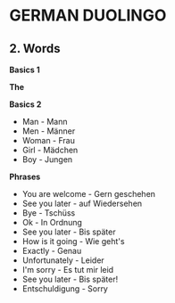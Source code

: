 # GERMAN DUOLINGO

## 2. Words

**Basics 1**

**The**

**Basics 2**
 - Man - Mann
 - Men - Männer
 - Woman - Frau
 - Girl - Mädchen
 - Boy - Jungen

**Phrases**
 - You are welcome - Gern geschehen
 - See you later - auf Wiedersehen
 - Bye - Tschüss
 - Ok - In Ordnung
 - See you later - Bis später
 - How is it going - Wie geht's
 - Exactly - Genau
 - Unfortunately - Leider
 - I'm sorry - Es tut mir leid
 - See you later - Bis später!
 - Entschuldigung - Sorry